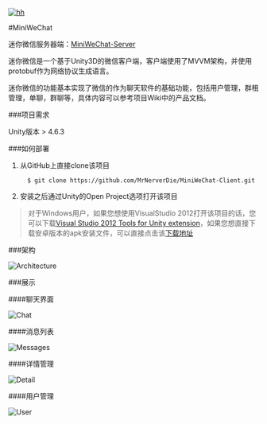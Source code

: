 [![hh](http://images.cnblogs.com/cnblogs_com/neverdie/685942/o_MiniWeChat-logo.png)](https://github.com/MrNerverDie/MiniWeChat-Client)

#MiniWeChat

迷你微信服务器端：[MiniWeChat-Server](https://github.com/MrNerverDie/MiniWeChat-Server)

迷你微信是一个基于Unity3D的微信客户端，客户端使用了MVVM架构，并使用protobuf作为网络协议生成语言。

迷你微信的功能基本实现了微信的作为聊天软件的基础功能，包括用户管理，群租管理，单聊，群聊等，具体内容可以参考项目Wiki中的产品文档。

###项目需求

Unity版本 > 4.6.3

###如何部署

1. 从GitHub上直接clone该项目

	     $ git clone https://github.com/MrNerverDie/MiniWeChat-Client.git

2. 安装之后通过Unity的Open Project选项打开该项目

>  对于Windows用户，如果您想使用VisualStudio 2012打开该项目的话，您可以下载[Visual Studio 2012 Tools for Unity extension](https://visualstudiogallery.msdn.microsoft.com/7ab11d2a-f413-4ed6-b3de-ff1d05157714/)，如果您想直接下载安卓版本的apk安装文件，可以直接点击该[下载地址](http://7xiw0o.com1.z0.glb.clouddn.com/MiniWeChat.apk)

###架构

![Architecture](http://images.cnblogs.com/cnblogs_com/neverdie/685942/o_MiniWeChat%20Client%e7%9a%84MVVM%e6%9e%b6%e6%9e%84.png)

###展示

####聊天界面

![Chat](http://images.cnblogs.com/cnblogs_com/neverdie/685942/o_ex01.jpg)

####消息列表

![Messages](http://images.cnblogs.com/cnblogs_com/neverdie/685942/o_ex02.jpg)

####详情管理

![Detail](http://images.cnblogs.com/cnblogs_com/neverdie/685942/o_ex03.jpg)

####用户管理

![User](http://images.cnblogs.com/cnblogs_com/neverdie/685942/o_ex04.jpg)
